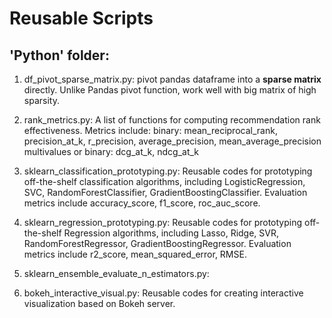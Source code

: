 # Reusable Scripts

## 'Python' folder: 
1. df_pivot_sparse_matrix.py:
pivot pandas dataframe into a **sparse matrix** directly. Unlike Pandas pivot function, work well with big matrix of high sparsity. 

2. rank_metrics.py:
A list of functions for computing recommendation rank effectiveness. Metrics include: 
binary: mean_reciprocal_rank, precision_at_k, r_precision, average_precision, mean_average_precision
multivalues or binary: dcg_at_k, ndcg_at_k

3. sklearn_classification_prototyping.py:
Reusable codes for prototyping off-the-shelf classification algorithms, including LogisticRegression, SVC, RandomForestClassifier, GradientBoostingClassifier. Evaluation metrics include accuracy_score, f1_score, roc_auc_score. 

4. sklearn_regression_prototyping.py:
Reusable codes for prototyping off-the-shelf Regression algorithms, including Lasso, Ridge, SVR, RandomForestRegressor, GradientBoostingRegressor. Evaluation metrics include r2_score, mean_squared_error, RMSE. 

5. sklearn_ensemble_evaluate_n_estimators.py:


6. bokeh_interactive_visual.py:
Reusable codes for creating interactive visualization based on Bokeh server. 
